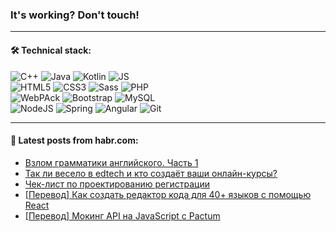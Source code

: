 ### It's working? Don't touch!

---

#### 🛠️ Technical stack:

![C++](https://img.shields.io/badge/C++-informational?logo=c%2B%2B&style=flat&logoColor=white&color=9C033A)
![Java](https://img.shields.io/badge/Java-informational?logo=java&style=flat&logoColor=white&color=007396)
![Kotlin](https://img.shields.io/badge/Kotlin-informational?logo=Kotlin&style=flat&logoColor=white&color=0095D5)
![JS](https://img.shields.io/badge/JS-informational?logo=javaScript&style=flat&logoColor=black&color=F7Df1E) <br>
![HTML5](https://img.shields.io/badge/HTML5-informational?logo=html5&style=flat&logoColor=white&color=E34F26)
![CSS3](https://img.shields.io/badge/CSS3-informational?logo=css3&style=flat&logoColor=white&color=157286)
![Sass](https://img.shields.io/badge/Saas-informational?logo=sass&style=flat&logoColor=white&color=hotpink)
![PHP](https://img.shields.io/badge/PHP-informational?logo=php&style=flat&logoColor=white&color=777BB4) <br>
![WebPAck](https://img.shields.io/badge/WebPack-informational?logo=webPack&style=flat&logoColor=white&color=FF6F00)
![Bootstrap](https://img.shields.io/badge/Bootstrap-informational?logo=Bootstrap&style=flat&logoColor=white&color=7952B3)
![MySQL](https://img.shields.io/badge/MySQL-informational?logo=MySQL&style=flat&logoColor=white&color=00f) <br>
![NodeJS](https://img.shields.io/badge/NodeJS-informational?logo=node.js&style=flat&logoColor=white&color=43853D)
![Spring](https://img.shields.io/badge/Spring-informational?logo=Spring&style=flat&logoColor=white&color=0A9EDC)
![Angular](https://img.shields.io/badge/Vue-informational?logo=vue.js&style=flat&logoColor=white&color=red)
![Git](https://img.shields.io/badge/Git-informational?logo=git&style=flat&logoColor=white&color=darkorange)

___

#### 💬 Latest posts from habr.com:

<!-- BLOG-POST-LIST:START -->
- [Взлом грамматики английского. Часть 1](https://habr.com/ru/post/669178/?utm_source=habrahabr&utm_medium=rss&utm_campaign=669178)
- [Так ли весело в edtech и кто создаёт ваши онлайн-курсы?](https://habr.com/ru/post/670918/?utm_source=habrahabr&utm_medium=rss&utm_campaign=670918)
- [Чек-лист по проектированию регистрации](https://habr.com/ru/post/670902/?utm_source=habrahabr&utm_medium=rss&utm_campaign=670902)
- [[Перевод] Как создать редактор кода для 40+ языков с помощью React](https://habr.com/ru/post/670380/?utm_source=habrahabr&utm_medium=rss&utm_campaign=670380)
- [[Перевод] Мокинг API на JavaScript с Pactum](https://habr.com/ru/post/670852/?utm_source=habrahabr&utm_medium=rss&utm_campaign=670852)
<!-- BLOG-POST-LIST:END -->
